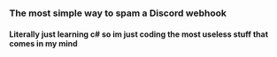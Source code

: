 ### The most simple way to spam a Discord webhook
#### Literally just learning c# so im just coding the most useless stuff that comes in my mind
